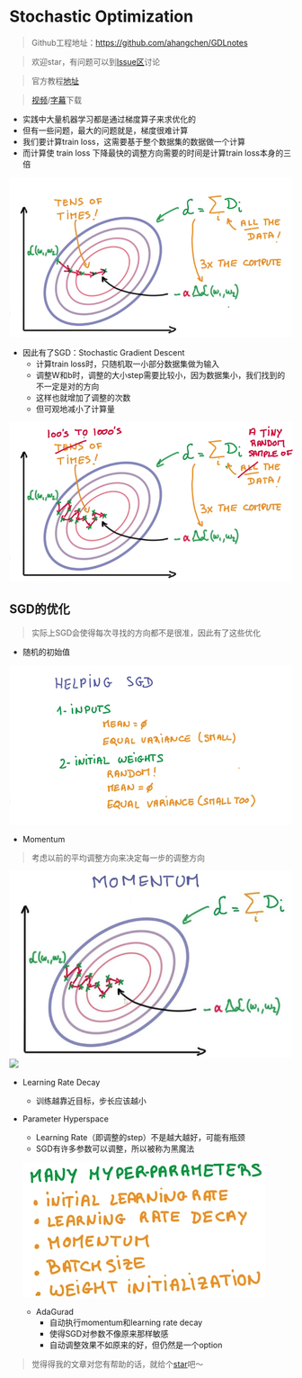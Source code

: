 # Stochastic Optimization

> Github工程地址：https://github.com/ahangchen/GDLnotes

> 欢迎star，有问题可以到[Issue区](https://github.com/ahangchen/GDLnotes/issues)讨论

> 官方教程[地址](https://classroom.udacity.com/courses/ud730/lessons/6370362152/concepts/63798118170923)

> [视频](http://d2uz2655q5g6b2.cloudfront.net/6370362152/L1%20Machine%20Learning%20to%20Deep%20Learning%20Videos.zip)/[字幕](http://d2uz2655q5g6b2.cloudfront.net/6370362152/L1%20Machine%20Learning%20to%20Deep%20Learning%20Subtitles.zip)下载
    

- 实践中大量机器学习都是通过梯度算子来求优化的
- 但有一些问题，最大的问题就是，梯度很难计算
- 我们要计算train loss，这需要基于整个数据集的数据做一个计算
- 而计算使 train loss 下降最快的调整方向需要的时间是计算train loss本身的三倍

![](../../res/hard_scale_gradient.png)

- 因此有了SGD：Stochastic Gradient Descent
  - 计算train loss时，只随机取一小部分数据集做为输入
  - 调整W和b时，调整的大小step需要比较小，因为数据集小，我们找到的不一定是对的方向
  - 这样也就增加了调整的次数
  - 但可观地减小了计算量

![](../../res/sgd.png)

## SGD的优化

> 实际上SGD会使得每次寻找的方向都不是很准，因此有了这些优化

- 随机的初始值

![](../../res/init_for_sdg.png)
- Momentum

> 考虑以前的平均调整方向来决定每一步的调整方向

![](../../res/momentum1.jpg)
![](../../res/momentum2.jpg)

- Learning Rate Decay
  - 训练越靠近目标，步长应该越小
  
- Parameter Hyperspace
  - Learning Rate（即调整的step）不是越大越好，可能有瓶颈
  - SGD有许多参数可以调整，所以被称为黑魔法
  
  ![](../../res/SDG_param.png)
  - AdaGurad
    - 自动执行momentum和learning rate decay
    - 使得SGD对参数不像原来那样敏感
    - 自动调整效果不如原来的好，但仍然是一个option
 
> 觉得得我的文章对您有帮助的话，就给个[star](https://github.com/ahangchen/GDLnotes)吧～